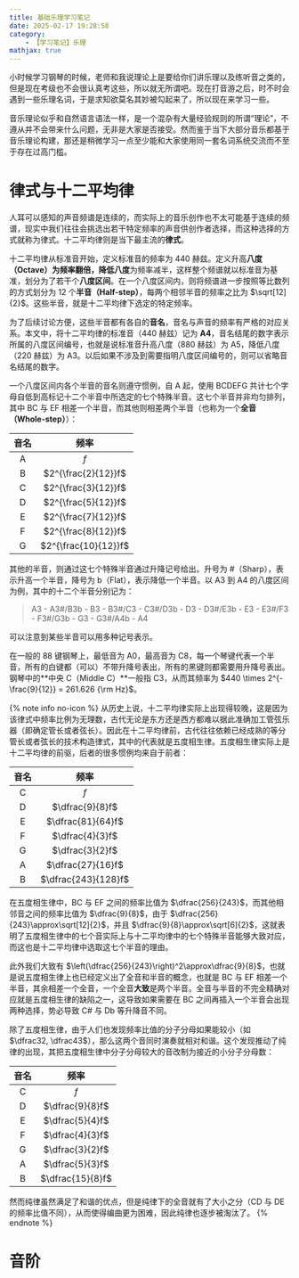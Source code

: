 ```yaml
---
title: 基础乐理学习笔记
date: 2025-02-17 19:28:58
category:
    - 【学习笔记】乐理
mathjax: true
---
```


小时候学习钢琴的时候，老师和我说理论上是要给你们讲乐理以及练听音之类的，但是现在考级也不会很认真考这些，所以就无所谓吧。现在打音游之后，时不时会遇到一些乐理名词，于是求知欲莫名其妙被勾起来了，所以现在来学习一些。

音乐理论似乎和自然语言语法一样，是一个混杂有大量经验规则的所谓“理论”，不遵从并不会带来什么问题，无非是大家是否接受。然而鉴于当下大部分音乐都基于音乐理论构建，那还是稍微学习一点至少能和大家使用同一套名词系统交流而不至于存在过高门槛。

<!-- more -->

# 律式与十二平均律

人耳可以感知的声音频谱是连续的，而实际上的音乐创作也不太可能基于连续的频谱，现实中我们往往会挑选出若干特定频率的声音供创作者选择，而这种选择的方式就称为律式。十二平均律则是当下最主流的**律式**。

十二平均律从标准音开始，定义标准音的频率为 440 赫兹。定义升高**八度（Octave）**为频率翻倍，降低**八度**为频率减半，这样整个频谱就以标准音为基准，划分为了若干个**八度区间**。在一个八度区间内，则将频谱进一步按照等比数列的方式划分为 12 个**半音（Half-step）**，每两个相邻半音的频率之比为 $\sqrt[12]{2}$。这些半音，就是十二平均律下选定的特定频率。

为了后续讨论方便，这些半音都有各自的**音名**，音名与声音的频率有严格的对应关系。本文中，将十二平均律的标准音（440 赫兹）记为 **A4**，音名结尾的数字表示所属的八度区间编号，也就是说标准音升高八度（880 赫兹）为 A5，降低八度（220 赫兹）为 A3。以后如果不涉及到需要指明八度区间编号的，则可以省略音名结尾的数字。

一个八度区间内各个半音的音名则遵守惯例，自 A 起，使用 BCDEFG 共计七个字母自低到高标记十二个半音中所选定的七个特殊半音。这七个半音并非均匀排列，其中 BC 与 EF 相差一个半音，而其他则相差两个半音（也称为一个**全音（Whole-step）**）：

| 音名 | 频率 |
| :-: | :-: |
| A | $f$ |
| B | $2^{\frac{2}{12}}f$ |
| C | $2^{\frac{3}{12}}f$ |
| D | $2^{\frac{5}{12}}f$ |
| E | $2^{\frac{7}{12}}f$ |
| F | $2^{\frac{8}{12}}f$ |
| G | $2^{\frac{10}{12}}f$ |

其他的半音，则通过这七个特殊半音通过升降记号给出。升号为 \#（Sharp），表示升高一个半音，降号为 b（Flat），表示降低一个半音。以 A3 到 A4 的八度区间为例，其中的十二个半音分别记为：

> A3 - A3\#/B3b - B3 - B3\#/C3 - C3\#/D3b - D3 - D3\#/E3b - E3 - E3\#/F3 - F3\#/G3b - G3 - G3\#/A4b - A4

可以注意到某些半音可以用多种记号表示。

在一般的 88 键钢琴上，最低音为 A0，最高音为 C8，每一个琴键代表一个半音，所有的白键都（可以）不带升降号表出，所有的黑键则都需要用升降号表出。钢琴中的**中央 C（Middle C）**一般指 C3，从而其频率为 $440 \times 2^{-\frac{9}{12}} = 261.626 {\rm Hz}$。

{% note info no-icon %}
从历史上说，十二平均律实际上出现得较晚，这是因为该律式中频率比例为无理数，古代无论是东方还是西方都难以据此准确加工管弦乐器（即确定管长或者弦长）。因此在十二平均律前，古代往往依赖已经成熟的等分管长或者弦长的技术构造律式，其中的代表就是五度相生律。五度相生律实际上是十二平均律的前驱，后者的很多惯例均来自于前者：

| 音名 | 频率 |
| :-: | :-: |
| C | $f$ |
| D | $\dfrac{9}{8}f$ |
| E | $\dfrac{81}{64}f$ |
| F | $\dfrac{4}{3}f$ |
| G | $\dfrac{3}{2}f$ |
| A | $\dfrac{27}{16}f$ |
| B | $\dfrac{243}{128}f$ |

在五度相生律中，BC 与 EF 之间的频率比值为 $\dfrac{256}{243}$，而其他相邻音之间的频率比值为 $\dfrac{9}{8}$，由于 $\dfrac{256}{243}\approx\sqrt[12]{2}$，并且 $\dfrac{9}{8}\approx\sqrt[6]{2}$，这就表明了五度相生律中的七个音实际上与十二平均律中的七个特殊半音能够大致对应，而这也是十二平均律中选取这七个半音的理由。

此外我们大致有 $\left(\dfrac{256}{243}\right)^2\approx\dfrac{9}{8}$，也就是说五度相生律上也已经定义出了全音和半音的概念，也就是 BC 与 EF 相差一个半音，其余相差一个全音，一个全音**大致**是两个半音。全音与半音的不完全精确对应就是五度相生律的缺陷之一，这导致如果需要在 BC 之间再插入一个半音会出现两种选择，势必导致 C\# 与 Db 等升降音不同。

除了五度相生律，由于人们也发现频率比值的分子分母如果能较小（如 $\dfrac32, \dfrac43$），那么这两个音同时演奏就相对和谐。这个发现推动了纯律的出现，其把五度相生律中分子分母较大的音改制为接近的小分子分母数：

| 音名 | 频率 |
| :-: | :-: |
| C | $f$ |
| D | $\dfrac{9}{8}f$ |
| E | $\dfrac{5}{4}f$ |
| F | $\dfrac{4}{3}f$ |
| G | $\dfrac{3}{2}f$ |
| A | $\dfrac{5}{3}f$ |
| B | $\dfrac{15}{8}f$ |

然而纯律虽然满足了和谐的优点，但是纯律下的全音就有了大小之分（CD 与 DE 的频率比值不同），从而使得编曲更为困难，因此纯律也逐步被淘汰了。
{% endnote %}

# 音阶

